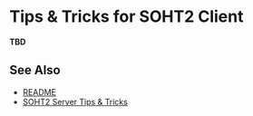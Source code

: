 Tips & Tricks for SOHT2 Client
==============================

__TBD__

See Also
--------

- [README](../README.md)
- [SOHT2 Server Tips & Tricks](tips-server.md)
